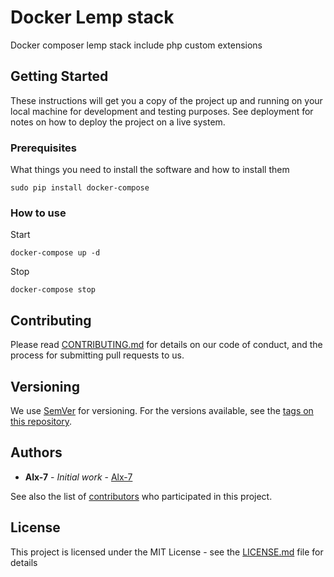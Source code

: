 # Docker Lemp stack

Docker composer lemp stack include php custom extensions

## Getting Started

These instructions will get you a copy of the project up and running on your local machine for development and testing purposes. See deployment for notes on how to deploy the project on a live system.

### Prerequisites

What things you need to install the software and how to install them

```
sudo pip install docker-compose
```

### How to use

Start
```
docker-compose up -d
```

Stop

```
docker-compose stop
```

## Contributing

Please read [CONTRIBUTING.md](https://gist.github.com/PurpleBooth/b24679402957c63ec426) for details on our code of conduct, and the process for submitting pull requests to us.

## Versioning

We use [SemVer](http://semver.org/) for versioning. For the versions available, see the [tags on this repository](https://github.com/your/project/tags). 

## Authors

* **Alx-7** - *Initial work* - [Alx-7](https://github.com/alx-7)

See also the list of [contributors](https://github.com/alx-7/project/contributors) who participated in this project.

## License

This project is licensed under the MIT License - see the [LICENSE.md](LICENSE.md) file for details
